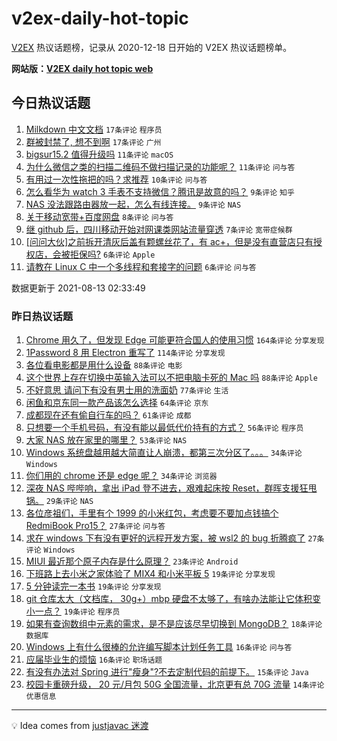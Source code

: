 # v2ex-daily-hot-topic

[V2EX](https://www.v2ex.com/) 热议话题榜，记录从 2020-12-18 日开始的 V2EX 热议话题榜单。

**网站版：[V2EX daily hot topic web](https://boojack.github.io/v2ex-daily-hot-topic-web/)**

## 今日热议话题

<!-- TODAY BEGIN -->

1. [Milkdown 中文文档](https://www.v2ex.com/t/795483) `17条评论` `程序员`
1. [群被封禁了, 想不到啊](https://www.v2ex.com/t/795479) `17条评论` `广州`
1. [bigsur15.2 值得升级吗](https://www.v2ex.com/t/795480) `11条评论` `macOS`
1. [为什么微信之类的扫描二维码不做扫描记录的功能呢？](https://www.v2ex.com/t/795478) `11条评论` `问与答`
1. [有用过一次性拖把的吗？求推荐](https://www.v2ex.com/t/795482) `10条评论` `问与答`
1. [怎么看华为 watch 3 手表不支持微信？腾讯是故意的吗？](https://www.v2ex.com/t/795503) `9条评论` `知乎`
1. [NAS 没法跟路由器放一起，怎么有线连接。](https://www.v2ex.com/t/795475) `9条评论` `NAS`
1. [关于移动宽带+百度网盘](https://www.v2ex.com/t/795491) `8条评论` `问与答`
1. [继 github 后，四川移动开始对网课类网站流量穿透](https://www.v2ex.com/t/795476) `7条评论` `宽带症候群`
1. [[问问大伙]之前拆开清灰后盖有颗螺丝花了，有 ac+，但是没有直营店只有授权店，会被拒保吗?](https://www.v2ex.com/t/795499) `6条评论` `Apple`
1. [请教在 Linux C 中一个多线程和套接字的问题](https://www.v2ex.com/t/795487) `6条评论` `问与答`

数据更新于 2021-08-13 02:33:49

<!-- TODAY END -->

### 昨日热议话题

<!-- YESTERDAY BEGIN -->

1. [Chrome 用久了，但发现 Edge 可能更符合国人的使用习惯](https://www.v2ex.com/t/795225) `164条评论` `分享发现`
1. [1Password 8 用 Electron 重写了](https://www.v2ex.com/t/795282) `114条评论` `分享发现`
1. [各位看电影都是用什么设备](https://www.v2ex.com/t/795228) `88条评论` `电影`
1. [这个世界上存在切换中英输入法可以不把电脑卡死的 Mac 吗](https://www.v2ex.com/t/795259) `88条评论` `Apple`
1. [不好意思 请问下有没有男士用的洗面奶](https://www.v2ex.com/t/795353) `77条评论` `生活`
1. [闲鱼和京东同一款产品该怎么选择](https://www.v2ex.com/t/795283) `64条评论` `京东`
1. [成都现在还有偷自行车的吗？](https://www.v2ex.com/t/795295) `61条评论` `成都`
1. [只想要一个手机号码，有没有能以最低代价持有的方式？](https://www.v2ex.com/t/795272) `56条评论` `程序员`
1. [大家 NAS 放在家里的哪里？](https://www.v2ex.com/t/795387) `53条评论` `NAS`
1. [Windows 系统盘越用越大简直让人崩溃，都第三次分区了。。。](https://www.v2ex.com/t/795447) `34条评论` `Windows`
1. [你们用的 chrome 还是 edge 呢？](https://www.v2ex.com/t/795245) `34条评论` `浏览器`
1. [深夜 NAS 哔哔响，拿出 iPad 登不进去，艰难起床按 Reset，群晖支援狂甩锅。](https://www.v2ex.com/t/795308) `29条评论` `NAS`
1. [各位彦祖们，手里有个 1999 的小米红包，考虑要不要加点钱搞个 RedmiBook Pro15？](https://www.v2ex.com/t/795348) `27条评论` `问与答`
1. [求在 windows 下有没有更好的远程开发方案，被 wsl2 的 bug 折腾疯了](https://www.v2ex.com/t/795304) `27条评论` `Windows`
1. [MIUI 最近那个原子内存是什么原理？](https://www.v2ex.com/t/795335) `23条评论` `Android`
1. [下班路上去小米之家体验了 MIX4 和小米平板 5](https://www.v2ex.com/t/795415) `19条评论` `分享发现`
1. [5 分钟读完一本书](https://www.v2ex.com/t/795302) `19条评论` `分享发现`
1. [git 仓库太大（文档库， 30g+）mbp 硬盘不太够了，有啥办法能让它体积变小一点？](https://www.v2ex.com/t/795284) `19条评论` `程序员`
1. [如果有查询数组中元素的需求，是不是应该尽早切换到 MongoDB？](https://www.v2ex.com/t/795373) `18条评论` `数据库`
1. [Windows 上有什么很棒的允许编写脚本计划任务工具](https://www.v2ex.com/t/795422) `16条评论` `问与答`
1. [应届毕业生的烦恼](https://www.v2ex.com/t/795389) `16条评论` `职场话题`
1. [有没有办法对 Spring 进行"瘦身"?不去定制代码的前提下。](https://www.v2ex.com/t/795275) `15条评论` `Java`
1. [校园卡重磅升级， 20 元/月包 50G 全国流量，北京更有总 70G 流量](https://www.v2ex.com/t/795347) `14条评论` `优惠信息`

<!-- YESTERDAY END -->

---

💡 Idea comes from [justjavac 迷渡](https://github.com/justjavac/)
